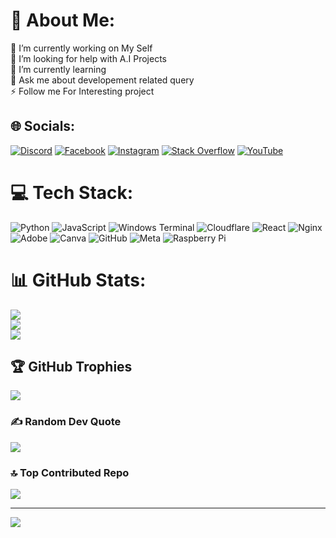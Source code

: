 # 💫 About Me:
🔭 I’m currently working on My Self<br>🤝 I’m looking for help with A.I Projects <br>🌱 I’m currently learning <br>💬 Ask me about developement related query <br>⚡ Follow me For Interesting project


## 🌐 Socials:
[![Discord](https://img.shields.io/badge/Discord-%237289DA.svg?logo=discord&logoColor=white)](https://discord.gg/https://discord.gg/s4AHeAAhHR) [![Facebook](https://img.shields.io/badge/Facebook-%231877F2.svg?logo=Facebook&logoColor=white)](https://facebook.com/https://www.facebook.com/profile.php?id=100093610670545) [![Instagram](https://img.shields.io/badge/Instagram-%23E4405F.svg?logo=Instagram&logoColor=white)](https://instagram.com/https://www.instagram.com/arreygautam?igsh=MXEzcnoyamhnbjRyOQ==) [![Stack Overflow](https://img.shields.io/badge/-Stackoverflow-FE7A16?logo=stack-overflow&logoColor=white)](https://stackoverflow.com/users/https://stackoverflow.com/users/28091871/devanshu-gautam) [![YouTube](https://img.shields.io/badge/YouTube-%23FF0000.svg?logo=YouTube&logoColor=white)](https://youtube.com/@https://youtube.com/@_devanshugautam?feature=shared) 

# 💻 Tech Stack:
![Python](https://img.shields.io/badge/python-3670A0?style=for-the-badge&logo=python&logoColor=ffdd54) ![JavaScript](https://img.shields.io/badge/javascript-%23323330.svg?style=for-the-badge&logo=javascript&logoColor=%23F7DF1E) ![Windows Terminal](https://img.shields.io/badge/Windows%20Terminal-%234D4D4D.svg?style=for-the-badge&logo=windows-terminal&logoColor=white) ![Cloudflare](https://img.shields.io/badge/Cloudflare-F38020?style=for-the-badge&logo=Cloudflare&logoColor=white) ![React](https://img.shields.io/badge/react-%2320232a.svg?style=for-the-badge&logo=react&logoColor=%2361DAFB) ![Nginx](https://img.shields.io/badge/nginx-%23009639.svg?style=for-the-badge&logo=nginx&logoColor=white) ![Adobe](https://img.shields.io/badge/adobe-%23FF0000.svg?style=for-the-badge&logo=adobe&logoColor=white) ![Canva](https://img.shields.io/badge/Canva-%2300C4CC.svg?style=for-the-badge&logo=Canva&logoColor=white) ![GitHub](https://img.shields.io/badge/github-%23121011.svg?style=for-the-badge&logo=github&logoColor=white) ![Meta](https://img.shields.io/badge/Meta-%230467DF.svg?style=for-the-badge&logo=Meta&logoColor=white) ![Raspberry Pi](https://img.shields.io/badge/-Raspberry_Pi-C51A4A?style=for-the-badge&logo=Raspberry-Pi)
# 📊 GitHub Stats:
![](https://github-readme-stats.vercel.app/api?username=Devanshu138&theme=default_repocard&hide_border=false&include_all_commits=false&count_private=false)<br/>
![](https://github-readme-streak-stats.herokuapp.com/?user=Devanshu138&theme=default_repocard&hide_border=false)<br/>
![](https://github-readme-stats.vercel.app/api/top-langs/?username=Devanshu138&theme=default_repocard&hide_border=false&include_all_commits=false&count_private=false&layout=compact)

## 🏆 GitHub Trophies
![](https://github-profile-trophy.vercel.app/?username=Devanshu138&theme=ambient_gradient&no-frame=false&no-bg=true&margin-w=4)

### ✍️ Random Dev Quote
![](https://quotes-github-readme.vercel.app/api?type=horizontal&theme=radical)

### 🔝 Top Contributed Repo
![](https://github-contributor-stats.vercel.app/api?username=Devanshu138&limit=5&theme=tokyonight&combine_all_yearly_contributions=true)

---
[![](https://visitcount.itsvg.in/api?id=Devanshu138&icon=1&color=3)](https://visitcount.itsvg.in)

<!-- Proudly created with GPRM ( https://gprm.itsvg.in ) -->
